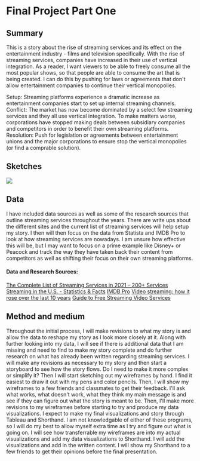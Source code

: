 # Final Project Part One
## Summary
This is a story about the rise of streaming services and its effect on the entertainment industry - films and television specifically. With the rise of streaming services, companies have increased in their use of vertical integration.
As a reader, I want viewers to be able to freely consume all the most popular shows, so that people are able to consume the art that is being created.
I can do this by pushing for laws or agreements that don't allow entertainment companies to continue their vertical monopolies. 

Setup: Streaming platforms experience a dramatic increase as entertainment companies start to set up internal streaming channels.
Conflict: The market has now become dominated by a select few streaming services and they all use vertical integration. To make matters worse, corporations have stopped making deals between subsidiary companies and competitors in order to benefit their own streaming platforms.
Resolution: Push for legislation or agreements between entertainment unions and the major corporations to ensure stop the vertical monopolies (or find a comprable solution).

## Sketches
<img src="https://hhejran.github.io/Portfolio/sketches.jpg">


## Data
I have included data sources as well as some of the research sources that outline streaming services throughout the years. There are write ups about the different sites and the current list of streaming services will help setup my story. I then will then focus on the data from Statista and IMDB Pro to look at how streaming services are nowadays. I am unsure how effective this will be, but I may want to focus on a prime example like Disney+ or Peacock and track the way they have taken back their content from competitors as well as shifting their focus on their own streaming platforms.

#### Data and Research Sources:
[The Complete List of Streaming Services in 2021 – 200+ Services](https://flixed.io/complete-list-streaming-services-2021/)
[Streaming in the U.S. - Statistics & Facts](https://www.statista.com/topics/1594/streaming/)
[IMDB Pro](https://imdb.com/)
[Video streaming: how it rose over the last 10 years](https://vator.tv/news/2017-01-24-video-streaming-how-it-rose-over-the-last-10-years)
[Guide to Free Streaming Video Services](https://www.consumerreports.org/streaming-video-services/guide-to-free-streaming-video-services/)

## Method and medium
Throughout the initial process, I will make revisions to what my story is and allow the data to reshape my story as I look more closely at it. Along with further looking into my data, I will see if there is additional data that I am missing and need to find to make my story complete and do further research on what has already been written regarding streaming services. I will make any revisions as necessary to my story and then start a storyboard to see how the story flows. Do I need to make it more complex or simplify it? 
Then I will start sketching out my wireframes by hand. I find it easiest to draw it out with my pens and color pencils. Then, I will show my wireframes to a few friends and classmates to get their feedback. I'll ask what works, what doesn't work, what they think my main message is and see if they can figure out what the story is meant to be. Then, I'll make more revisions to my wireframes before starting to try and produce my data visualizations. 
I expect to make my final visualizations and story through Tableau and Shorthand. I am not knowledgable of either of these programs, so I will do my best to allow myself extra time as I try and figure out what is going on. I will see how transferrable my wireframes are into my actual visualizations and add my data visualizations to Shorthand. I will add the visualizations and add in the written content. I will show my Shorthand to a few friends to get their opinions before the final presentation. 
